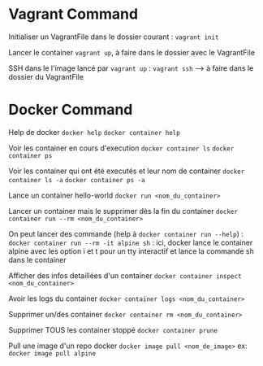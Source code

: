 # Vagrant Command

Initialiser un VagrantFile dans le dossier courant : `vagrant init`

Lancer le container `vagrant up`, à faire dans le dossier avec le VagrantFile

SSH dans le l'image lancé par `vagrant up` : `vagrant ssh`
	--> à faire dans le dossier du VagrantFile

# Docker Command

Help de docker
`docker help`
`docker container help`

Voir les container en cours d'execution
`docker container ls`
`docker container ps`

Voir les container qui ont été executés et leur nom de container
`docker container ls -a`
`docker container ps -a`

Lance un container hello-world
`docker run <nom_du_container>`

Lancer un container mais le supprimer dès la fin du container
`docker container run --rm <nom_du_container>`


On peut lancer des commande (help à `docker container run --help`) :
`docker container run --rm -it alpine sh` : ici, docker lance le container alpine avec les option i et t pour un tty interactif et lance la commande sh dans le container


Afficher des infos detaillées d'un container
`docker container inspect <nom_du_container>`

Avoir les logs du container
`docker container logs <nom_du_container>`

Supprimer un/des container
`docker container rm <nom_du_container>`

Supprimer TOUS les container stoppé
`docker container prune`

Pull une image d'un repo docker
`docker image pull <nom_de_image>`       ex: `docker image pull alpine`

